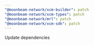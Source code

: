 ```yaml
---
"@moonbeam-network/xcm-builder": patch
"@moonbeam-network/xcm-types": patch
"@moonbeam-network/mrl": patch
"@moonbeam-network/xcm-sdk": patch
---
```


Update dependencies
